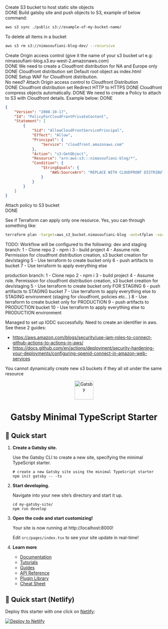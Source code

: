 Create S3 bucket to host static site objects<br/> DONE
Build gatsby site and push objects to S3, example of below command:<br/>
```bash
aws s3 sync ./public s3://example-of-my-bucket-name/
```
To delete all items in a bucket
```bash
aws s3 rm s3://nimasoufiani-blog-dev/ --recursive
```
Create Origin access control (give it the name of your s3 bucket url e.g: nimasoufiani-blog.s3.eu-west-2.amazonaws.com)<br/> DONE
We need to create a Cloudfront distribution for NA and Europe only<br/> DONE
Cloudfront distribution set Default root object as index.html<br/> DONE
Setup WAF for Cloudfront distribution.<br/> No need?
Attach Origin access control to Cloudfront Distribution<br/> DONE
Cloudfront distribution set Redirect HTTP to HTTPS DONE
Cloudfront compress objects automatically. DONE
We need to create a Policy to attach to S3 with Cloudfront details. Example below: DONE
```json
{
    "Version": "2008-10-17",
    "Id": "PolicyForCloudFrontPrivateContent",
    "Statement": [
        {
            "Sid": "AllowCloudFrontServicePrincipal",
            "Effect": "Allow",
            "Principal": {
                "Service": "cloudfront.amazonaws.com"
            },
            "Action": "s3:GetObject",
            "Resource": "arn:aws:s3:::nimasoufiani-blog/*",
            "Condition": {
                "StringEquals": {
                    "AWS:SourceArn": "REPLACE WITH CLOUDFRONT DISTRIBUTION ARN"
                }
            }
        }
    ]
}
```
Attach policy to S3 bucket<br/> DONE

See if Terraform can apply only one resource. Yes, you can through something like:
```bash
terraform plan -target=aws_s3_bucket.nimasoufiani-blog -out=tfplan -var env=stage
```
TODO: Workflow will be configured to the following:
dev and staging branch:
1 - Clone repo
2 - npm i
3 - build project
4 - Assume role. Permission for cloudfront distribution creation, s3 bucket creation for dev/staging
5 - Use terraform to create bucket only
6 - push artifacts to bucket
7 - Use terraform to apply everything else

production branch:
1 - Clone repo
2 - npm i
3 - build project
4 - Assume role. Permission for cloudfront distribution creation, s3 bucket creation for dev/staging
5 - Use terraform to create bucket only FOR STAGING
6 - push artifacts to STAGING bucket
7 - Use terraform to apply everything else to STAGING environment (staging for cloudfront, policies etc.. )
8 - Use terraform to create bucket only for PRODUCTION
9 - push artifacts to PRODUCTION bucket
10 - Use terraform to apply everything else to PRODUCTION environment




Managed to set up IODC successfully. 
Need to create an identifier in aws. See these 2 guides:
* https://aws.amazon.com/blogs/security/use-iam-roles-to-connect-github-actions-to-actions-in-aws/
* https://docs.github.com/en/actions/deployment/security-hardening-your-deployments/configuring-openid-connect-in-amazon-web-services


You cannot dynamically create new s3 buckets if they all sit under the same resource


<p align="center">
  <a href="https://www.gatsbyjs.com/?utm_source=starter&utm_medium=readme&utm_campaign=minimal-starter-ts">
    <img alt="Gatsby" src="https://www.gatsbyjs.com/Gatsby-Monogram.svg" width="60" />
  </a>
</p>
<h1 align="center">
  Gatsby Minimal TypeScript Starter
</h1>

## 🚀 Quick start

1.  **Create a Gatsby site.**

    Use the Gatsby CLI to create a new site, specifying the minimal TypeScript starter.

    ```shell
    # create a new Gatsby site using the minimal TypeScript starter
    npm init gatsby -- -ts
    ```

2.  **Start developing.**

    Navigate into your new site’s directory and start it up.

    ```shell
    cd my-gatsby-site/
    npm run develop
    ```

3.  **Open the code and start customizing!**

    Your site is now running at http://localhost:8000!

    Edit `src/pages/index.tsx` to see your site update in real-time!

4.  **Learn more**

    - [Documentation](https://www.gatsbyjs.com/docs/?utm_source=starter&utm_medium=readme&utm_campaign=minimal-starter-ts)
    - [Tutorials](https://www.gatsbyjs.com/docs/tutorial/?utm_source=starter&utm_medium=readme&utm_campaign=minimal-starter-ts)
    - [Guides](https://www.gatsbyjs.com/docs/how-to/?utm_source=starter&utm_medium=readme&utm_campaign=minimal-starter-ts)
    - [API Reference](https://www.gatsbyjs.com/docs/api-reference/?utm_source=starter&utm_medium=readme&utm_campaign=minimal-starter-ts)
    - [Plugin Library](https://www.gatsbyjs.com/plugins?utm_source=starter&utm_medium=readme&utm_campaign=minimal-starter-ts)
    - [Cheat Sheet](https://www.gatsbyjs.com/docs/cheat-sheet/?utm_source=starter&utm_medium=readme&utm_campaign=minimal-starter-ts)

## 🚀 Quick start (Netlify)

Deploy this starter with one click on [Netlify](https://app.netlify.com/signup):

[<img src="https://www.netlify.com/img/deploy/button.svg" alt="Deploy to Netlify" />](https://app.netlify.com/start/deploy?repository=https://github.com/gatsbyjs/gatsby-starter-minimal-ts)
